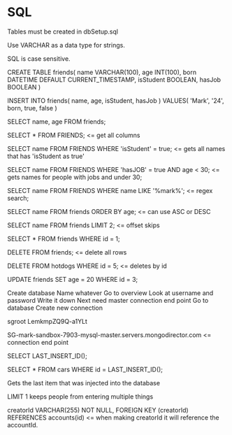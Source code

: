# SQL

Tables must be created in dbSetup.sql

Use VARCHAR as a data type for strings.

SQL is case sensitive.

<!-- CREATE TABLE -->

CREATE TABLE friends(
    name VARCHAR(100),
    age INT(100),
    born DATETIME DEFAULT CURRENT_TIMESTAMP,
    isStudent BOOLEAN,
    hasJob BOOLEAN
)

INSERT INTO friends(
    name, age, isStudent, hasJob
)
VALUES(
    'Mark', '24', born, true, false
)

SELECT name, age FROM friends;

SELECT * FROM FRIENDS; <= get all columns

SELECT name FROM FRIENDS WHERE 'isStudent' = true; <= gets all names that has 'isStudent as true'

SELECT name FROM FRIENDS WHERE 'hasJOB' = true AND age < 30; <= gets names for people with jobs and under 30;

SELECT name FROM FRIENDS WHERE name LIKE '%mark%'; <= regex search;

SELECT name FROM friends ORDER BY age; <= can use ASC or DESC

SELECT name FROM friends LIMIT 2; <= offset skips

SELECT * FROM friends WHERE id = 1;

DELETE FROM friends; <= delete all rows

DELETE FROM hotdogs WHERE id = 5; <= deletes by id

UPDATE friends SET age = 20 WHERE id = 3;

Create database
Name whatever
Go to overview
Look at username and password
Write it down
Next need master connection end point
Go to database
Create new connection

sgroot
LemkmpZQ9Q-a1YLt

SG-mark-sandbox-7903-mysql-master.servers.mongodirector.com <= connection end point

SELECT LAST_INSERT_ID();

SELECT * FROM cars WHERE id = LAST_INSERT_ID();

Gets the last item that was injected into the database

LIMIT 1 keeps people from entering multiple things

creatorId VARCHAR(255) NOT NULL, FOREIGN KEY (creatorId) REFERENCES accounts(id) <= when making creatorId it will reference the accountId.